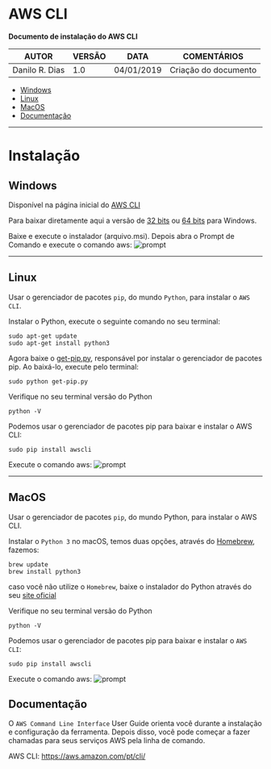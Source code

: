 # **AWS CLI**

**Documento de instalação do AWS CLI**


| **AUTOR** | **VERSÃO** | **DATA** | **COMENTÁRIOS** |
| --- | --- | --- | --- |
| Danilo R. Dias | 1.0 | 04/01/2019 | Criação do documento |

* [Windows](#Windows)
* [Linux](#Linux)  
* [MacOS](#MacOS)
* [Documentação](#Documentação)


____

# Instalação

## Windows
Disponível na página inicial do [AWS CLI](https://aws.amazon.com/pt/cli/)

Para baixar diretamente aqui a versão de 
[32 bits](https://s3.amazonaws.com/aws-cli/AWSCLI32.msi) ou 
[64 bits](https://s3.amazonaws.com/aws-cli/AWSCLI64.msi) para Windows.

Baixe e execute o instalador (arquivo.msi). Depois abra o Prompt de Comando e execute o comando aws:
![prompt](\img\windows\prompt.png)

____


## Linux
Usar o gerenciador de pacotes `pip`, do mundo `Python`, para instalar o `AWS CLI`.

Instalar o Python, execute o seguinte comando no seu terminal:
```
sudo apt-get update
sudo apt-get install python3
```

Agora baixe o [get-pip.py](https://s3.amazonaws.com/caelum-online-public/617-aws-s3/03/arquivos/get-pip.py), responsável por instalar o gerenciador de pacotes pip. Ao baixá-lo, execute pelo terminal:
```
sudo python get-pip.py
```

Verifique no seu terminal versão do Python 
```
python -V
```

Podemos usar o gerenciador de pacotes pip para baixar e instalar o AWS CLI:
```
sudo pip install awscli
```

Execute o comando aws:
![prompt](\img\linux\cli-linux.png)

____

## MacOS
Usar o gerenciador de pacotes `pip`, do mundo Python, para instalar o AWS CLI.

Instalar o `Python 3` no macOS, temos duas opções, através do [Homebrew](http://brew.sh/index_pt-br.html), fazemos:
```
brew update
brew install python3
```

caso você não utilize o `Homebrew`, baixe o instalador do Python através do seu [site oficial](https://www.python.org/downloads/)

Verifique no seu terminal versão do Python 
```
python -V
```

Podemos usar o gerenciador de pacotes pip para baixar e instalar o `AWS CLI`:
```
sudo pip install awscli
```

Execute o comando aws:
![prompt](\img\macOS\cli-mac.png)

## Documentação

O `AWS Command Line Interface` User Guide orienta você durante a instalação e configuração da ferramenta. Depois disso, você pode começar a fazer chamadas para seus serviços AWS pela linha de comando. 

AWS CLI: https://aws.amazon.com/pt/cli/
